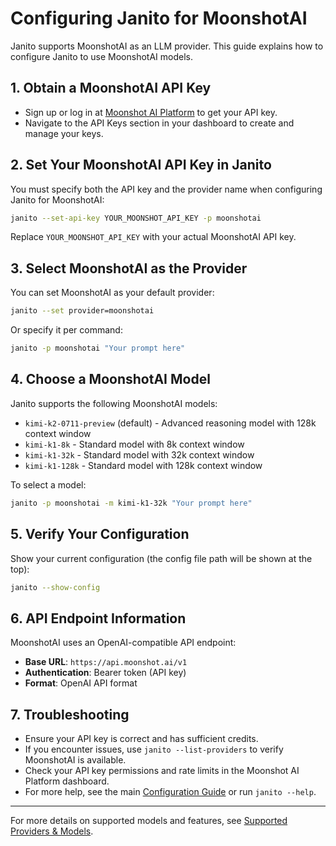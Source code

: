 # Configuring Janito for MoonshotAI

Janito supports MoonshotAI as an LLM provider. This guide explains how to configure Janito to use MoonshotAI models.

## 1. Obtain a MoonshotAI API Key

- Sign up or log in at [Moonshot AI Platform](https://platform.moonshot.ai) to get your API key.
- Navigate to the API Keys section in your dashboard to create and manage your keys.

## 2. Set Your MoonshotAI API Key in Janito

You must specify both the API key and the provider name when configuring Janito for MoonshotAI:

```bash
janito --set-api-key YOUR_MOONSHOT_API_KEY -p moonshotai
```

Replace `YOUR_MOONSHOT_API_KEY` with your actual MoonshotAI API key.

## 3. Select MoonshotAI as the Provider

You can set MoonshotAI as your default provider:

```bash
janito --set provider=moonshotai
```

Or specify it per command:

```bash
janito -p moonshotai "Your prompt here"
```

## 4. Choose a MoonshotAI Model

Janito supports the following MoonshotAI models:

- `kimi-k2-0711-preview` (default) - Advanced reasoning model with 128k context window
- `kimi-k1-8k` - Standard model with 8k context window
- `kimi-k1-32k` - Standard model with 32k context window
- `kimi-k1-128k` - Standard model with 128k context window

To select a model:

```bash
janito -p moonshotai -m kimi-k1-32k "Your prompt here"
```

## 5. Verify Your Configuration

Show your current configuration (the config file path will be shown at the top):

```bash
janito --show-config
```

## 6. API Endpoint Information

MoonshotAI uses an OpenAI-compatible API endpoint:

- **Base URL**: `https://api.moonshot.ai/v1`
- **Authentication**: Bearer token (API key)
- **Format**: OpenAI API format

## 7. Troubleshooting

- Ensure your API key is correct and has sufficient credits.
- If you encounter issues, use `janito --list-providers` to verify MoonshotAI is available.
- Check your API key permissions and rate limits in the Moonshot AI Platform dashboard.
- For more help, see the main [Configuration Guide](guides/configuration.md) or run `janito --help`.

---

For more details on supported models and features, see [Supported Providers & Models](supported-providers-models.md).